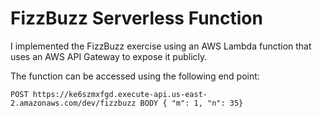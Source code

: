 # FizzBuzz Serverless Function

I implemented the FizzBuzz exercise using an AWS Lambda function that uses an AWS API Gateway to expose it publicly. 

The function can be accessed using the following end point: 

`POST https://ke6szmxfgd.execute-api.us-east-2.amazonaws.com/dev/fizzbuzz
BODY { "m": 1, "n": 35}`